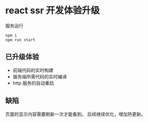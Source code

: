 # react ssr 开发体验升级

服务运行

```
npm i 
npm run start 
```

## 已升级体验

* 前端代码的实时构建
* 服务端所需代码的实时编译
* http 服务的自动重启

## 缺陷

页面的显示内容需要刷新一次才能看到。 后续继续优化，增加热更新。